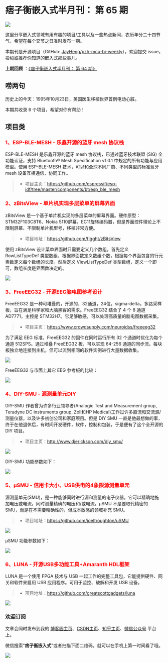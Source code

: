 # 痞子衡嵌入式半月刊： 第 65 期

![](http://henjay724.com/image/cnblogs/pzh_mcu_bi_weekly.PNG)

这里分享嵌入式领域有用有趣的项目/工具以及一些热点新闻，农历年分二十四节气，希望在每个交节之日准时发布一期。

本期刊是开源项目（GitHub: [JayHeng/pzh-mcu-bi-weekly](https://github.com/JayHeng/pzh-mcu-bi-weekly)），欢迎提交 issue，投稿或推荐你知道的嵌入式那些事儿。

**上期回顾** ：[《痞子衡嵌入式半月刊： 第 64 期》](https://www.cnblogs.com/henjay724/p/16755687.html)

## 唠两句

历史上的今天：1995年10月23日，英国医生移植世界首例电动心脏。

本期共收录 6 个项目，希望对你有帮助！

## 项目类

### <font color="red">1、ESP-BLE-MESH - 乐鑫开源的蓝牙 mesh 协议栈</font>

ESP-BLE-MESH 是乐鑫开源的蓝牙 mesh 协议栈，已通过蓝牙技术联盟 (SIG) 全功能认证，支持 Bluetooth® Mesh Specification v1.0.1 中规定的所有功能与应用模型。使用 ESP-BLE-MESH 技术，可以和全球不同厂商、不同类型的标准蓝牙 mesh 设备互相通信，协同工作。 

> * 项目主页：https://github.com/espressif/esp-idf/tree/master/components/bt/esp_ble_mesh

### <font color="red">2、zBitsView - 单片机实现多层菜单的屏幕界面</font>

zBitsView 是一个基于单片机实现的多层菜单的屏幕界面。硬件原型：STM32F103C8T6、Nokia 5110屏幕，EC11旋转编码器，但是界面控件理论上不限制屏幕、不限制单片机型号，移植非常方便。  

> * 项目地址：https://github.com/figght/zBitsView

使用 zBitsView 设计菜单界面时只需要定义几个数组。首先定义 RowListTypeDef 类型数组，根据界面数定义数组个数，根据每个界面包含的行元素数定义每个数组的长度。然后定义 ViewListTypeDef 类型数组，定义一个即可，数组长度是界面数决定的。

![](http://henjay724.com/image/biweekly20221023/zBitsView.PNG)

### <font color="red">3、FreeEEG32 - 开源EEG脑电图参考设计</font>

FreeEEG32 是一种可堆叠的，开源的，32通道，24位，sigma-delta，多路采样板，旨在满足科学家和大脑黑客的需求。FreeEEG32 结合了 4 个 8 通道 AD7771，主控是 STM32H7。它足够敏感，可以处理高质量的脑电图数据采集。  

> * 项目主页：https://www.crowdsupply.com/neuroidss/freeeeg32

为了满足 EEG 标准，FreeEEG32 的固件在同时运行所有 32 个通道时优化为每个通道 512SPS。通过堆叠 FreeEEG32 板，可以实现 64-256 通道的同步流。每块板独立地连接到主机，但可以流到相同的软件实例进行大量数据收集。  

![](http://henjay724.com/image/biweekly20221023/FreeEEG32.PNG)

FreeEEG32 与市面上其它 EEG 参考板的比较：

![](http://henjay724.com/image/biweekly20221023/FreeEEG32-2.PNG)

### <font color="red">4、DIY-SMU - 源测量单元DIY</font>

DIY-SMU 作者曾为许多行业领导者(Analogic Test and Measurement group, Teradyne DC instruments group, Zoll和HP Medical)工作过许多直流和交流源/测量仪器，以及许多初创公司和家庭项目。但是 DIY SMU 一直是他最想做的事，终于在他退休后，有时间开发硬件，软件，控制和包装，于是便有了这个全开源的 DIY 项目。

> * 项目主页：http://www.djerickson.com/diy_smu/

![](http://henjay724.com/image/biweekly20221023/DIY-SMU.PNG)

DIY-SMU 功能参数如下：

![](http://henjay724.com/image/biweekly20221023/DIY-SMU-2.PNG)

### <font color="red">5、μSMU - 信用卡大小、USB供电的4象限源测量单元</font>

源测量单元(SMU)，是一种能够同时进行源和测量的电子仪器。它可以精确地施加电压或电流，同时测量精确的电压和/或电流。μSMU 不是要取代精密的 SMU，而是在不需要精确性的，但成本敏感的领域补充 SMU。

> * 项目地址：https://github.com/joeltroughton/uSMU

![](http://henjay724.com/image/biweekly20221023/μSMU.PNG)

μSMU 功能参数如下：

![](http://henjay724.com/image/biweekly20221023/μSMU-2.PNG)

### <font color="red">6、LUNA - 开源USB多功能工具+Amaranth HDL框架</font>

LUNA 是一个使用 FPGA 技术与 USB 一起工作的完整工具包，它能提供硬件、网关和软件来启用 USB 应用程序。可用于监控、破解和开发 USB 设备。  

> * 项目地址：https://github.com/greatscottgadgets/luna

![](http://henjay724.com/image/biweekly20221023/LUNA.PNG)

### 欢迎订阅

文章会同时发布到我的 [博客园主页](https://www.cnblogs.com/henjay724/)、[CSDN主页](https://blog.csdn.net/henjay724)、[知乎主页](https://www.zhihu.com/people/henjay724)、[微信公众号](http://weixin.sogou.com/weixin?type=1&query=痞子衡嵌入式) 平台上。

微信搜索"__痞子衡嵌入式__"或者扫描下面二维码，就可以在手机上第一时间看了哦。

![](http://henjay724.com/image/github/pzhMcu_qrcode_258x258.jpg)

